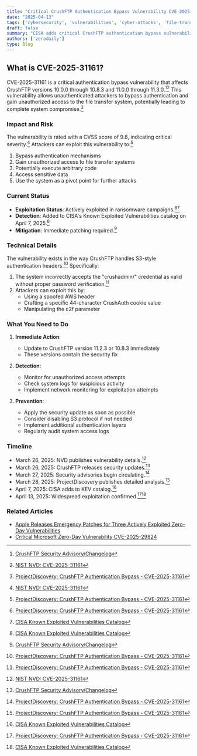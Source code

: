 ```yaml
---
title: "Critical CrushFTP Authentication Bypass Vulnerability CVE-2025-31161: What You Need to Know"
date: "2025-04-13"
tags: ['cybersecurity', 'vulnerabilities', 'cyber-attacks', 'file-transfer', 'authentication-bypass', 'critical-vulnerability']
draft: false
summary: "CISA adds critical CrushFTP authentication bypass vulnerability (CVE-2025-31161) to its Known Exploited Vulnerabilities catalog after widespread exploitation in ransomware campaigns. Learn how to protect your file transfer systems now."
authors: ['zerodaily']
type: Blog
---
```


## What is CVE-2025-31161?

CVE-2025-31161 is a critical authentication bypass vulnerability that affects CrushFTP versions 10.0.0 through 10.8.3 and 11.0.0 through 11.3.0.[^2][^3] This vulnerability allows unauthenticated attackers to bypass authentication and gain unauthorized access to the file transfer system, potentially leading to complete system compromise.[^1]

### Impact and Risk

The vulnerability is rated with a CVSS score of 9.8, indicating critical severity.[^3] Attackers can exploit this vulnerability to:[^1]

1. Bypass authentication mechanisms
2. Gain unauthorized access to file transfer systems
3. Potentially execute arbitrary code
4. Access sensitive data
5. Use the system as a pivot point for further attacks

### Current Status

- **Exploitation Status**: Actively exploited in ransomware campaigns.[^1][^4]
- **Detection**: Added to CISA's Known Exploited Vulnerabilities catalog on April 7, 2025.[^4]
- **Mitigation**: Immediate patching required.[^2]

### Technical Details

The vulnerability exists in the way CrushFTP handles S3-style authentication headers.[^1]
Specifically:

1. The system incorrectly accepts the "crushadmin/" credential as valid without proper password verification.[^1]
2. Attackers can exploit this by:
   - Using a spoofed AWS header
   - Crafting a specific 44-character CrushAuth cookie value
   - Manipulating the c2f parameter

### What You Need to Do

1. **Immediate Action**:
   - Update to CrushFTP version 11.2.3 or 10.8.3 immediately
   - These versions contain the security fix

2. **Detection**:
   - Monitor for unauthorized access attempts
   - Check system logs for suspicious activity
   - Implement network monitoring for exploitation attempts

3. **Prevention**:
   - Apply the security update as soon as possible
   - Consider disabling S3 protocol if not needed
   - Implement additional authentication layers
   - Regularly audit system access logs

### Timeline

- March 26, 2025: NVD publishes vulnerability details.[^3]
- March 26, 2025: CrushFTP releases security updates.[^2]
- March 27, 2025: Security advisories begin circulating.[^1]
- March 28, 2025: ProjectDiscovery publishes detailed analysis.[^1]
- April 7, 2025: CISA adds to KEV catalog.[^4]
- April 13, 2025: Widespread exploitation confirmed.[^1][^4]

### Related Articles

- [Apple Releases Emergency Patches for Three Actively Exploited Zero-Day Vulnerabilities](/blog/2025-04-08-apple-zero-days)
- [Critical Microsoft Zero-Day Vulnerability CVE-2025-29824](/blog/2025-04-08-microsoft-zero-day)

<!-- Sources -->

[^1]: [ProjectDiscovery: CrushFTP Authentication Bypass - CVE-2025-31161](https://projectdiscovery.io/blog/crushftp-authentication-bypass/)
[^2]: [CrushFTP Security Advisory/Changelog](https://www.crushftp.com/crush11wiki/Wiki.jsp?page=Update)
[^3]: [NIST NVD: CVE-2025-31161](https://nvd.nist.gov/vuln/detail/CVE-2025-31161)
[^4]: [CISA Known Exploited Vulnerabilities Catalog](https://www.cisa.gov/known-exploited-vulnerabilities-catalog)